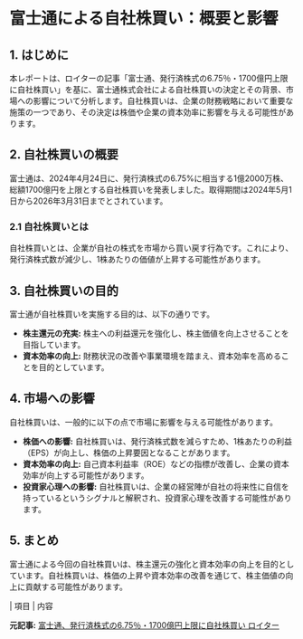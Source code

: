 # 富士通による自社株買い：概要と影響

## 1. はじめに

本レポートは、ロイターの記事「富士通、発行済株式の6.75％・1700億円上限に自社株買い」を基に、富士通株式会社による自社株買いの決定とその背景、市場への影響について分析します。自社株買いは、企業の財務戦略において重要な施策の一つであり、その決定は株価や企業の資本効率に影響を与える可能性があります。

## 2. 自社株買いの概要

富士通は、2024年4月24日に、発行済株式の6.75%に相当する1億2000万株、総額1700億円を上限とする自社株買いを発表しました。取得期間は2024年5月1日から2026年3月31日までとされています。

### 2.1 自社株買いとは

自社株買いとは、企業が自社の株式を市場から買い戻す行為です。これにより、発行済株式数が減少し、1株あたりの価値が上昇する可能性があります。

## 3. 自社株買いの目的

富士通が自社株買いを実施する目的は、以下の通りです。

* **株主還元の充実:** 株主への利益還元を強化し、株主価値を向上させることを目指しています。
* **資本効率の向上:** 財務状況の改善や事業環境を踏まえ、資本効率を高めることを目的としています。

## 4. 市場への影響

自社株買いは、一般的に以下の点で市場に影響を与える可能性があります。

* **株価への影響:** 自社株買いは、発行済株式数を減らすため、1株あたりの利益（EPS）が向上し、株価の上昇要因となることがあります。
* **資本効率の向上:** 自己資本利益率（ROE）などの指標が改善し、企業の資本効率が向上する可能性があります。
* **投資家心理への影響:** 自社株買いは、企業の経営陣が自社の将来性に自信を持っているというシグナルと解釈され、投資家心理を改善する可能性があります。

## 5. まとめ

富士通による今回の自社株買いは、株主還元の強化と資本効率の向上を目的としています。自社株買いは、株価の上昇や資本効率の改善を通じて、株主価値の向上に貢献する可能性があります。

| 項目 | 内容 

**元記事:** [富士通、発行済株式の6.75％・1700億円上限に自社株買い ロイター](https://jp.reuters.com/business/SWZLX4MO2VI2NGSRI5N3WP7HWA-2025-04-24/)